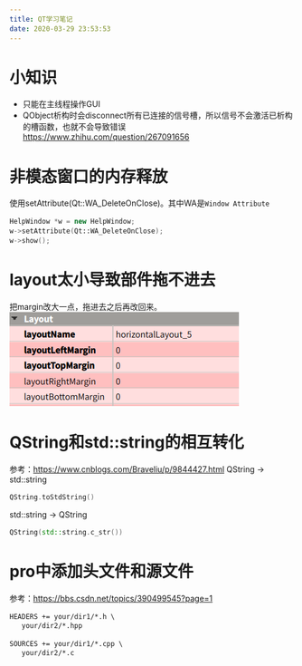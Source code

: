 ```yaml
---
title: QT学习笔记
date: 2020-03-29 23:53:53
---
```


# 小知识
- 只能在主线程操作GUI
- QObject析构时会disconnect所有已连接的信号槽，所以信号不会激活已析构的槽函数，也就不会导致错误
<https://www.zhihu.com/question/267091656>

# 非模态窗口的内存释放
使用setAttribute(Qt::WA_DeleteOnClose)。其中WA是`Window Attribute`
```cpp
HelpWindow *w = new HelpWindow;
w->setAttribute(Qt::WA_DeleteOnClose);
w->show();
```

# layout太小导致部件拖不进去
把margin改大一点，拖进去之后再改回来。
![在这里插入图片描述](QT学习笔记/20200329165035532.png)

# QString和std::string的相互转化
参考：<https://www.cnblogs.com/Braveliu/p/9844427.html>
QString -> std::string
```cpp
QString.toStdString()
```
std::string -> QString
```cpp
QString(std::string.c_str())
```

# pro中添加头文件和源文件
参考：<https://bbs.csdn.net/topics/390499545?page=1>
```
HEADERS += your/dir1/*.h \
   your/dir2/*.hpp

SOURCES += your/dir1/*.cpp \
   your/dir2/*.c
```
